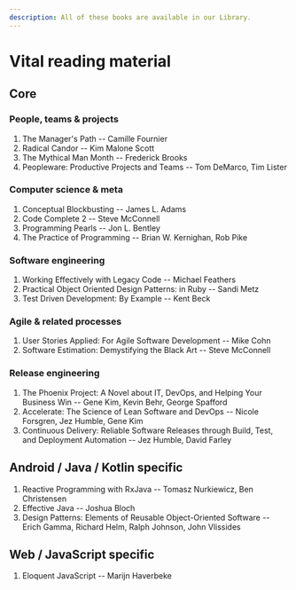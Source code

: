 ```yaml
---
description: All of these books are available in our Library.
---
```


# Vital reading material

## Core

### People, teams & projects

1. The Manager's Path -- Camille Fournier
2. Radical Candor -- Kim Malone Scott
3. The Mythical Man Month -- Frederick Brooks
4. Peopleware: Productive Projects and Teams -- Tom DeMarco, Tim Lister

### Computer science & meta

1. Conceptual Blockbusting -- James L. Adams
2. Code Complete 2 -- Steve McConnell
3. Programming Pearls -- Jon L. Bentley
4. The Practice of Programming -- Brian W. Kernighan, Rob Pike

### Software engineering 

1. Working Effectively with Legacy Code -- Michael Feathers
2. Practical Object Oriented Design Patterns: in Ruby -- Sandi Metz
3. Test Driven Development: By Example -- Kent Beck

### Agile & related processes

1. User Stories Applied: For Agile Software Development -- Mike Cohn
2. Software Estimation: Demystifying the Black Art -- Steve McConnell

### Release engineering 

1. The Phoenix Project: A Novel about IT, DevOps, and Helping Your Business Win -- Gene Kim, Kevin Behr, George Spafford 
2. Accelerate: The Science of Lean Software and DevOps -- Nicole Forsgren, Jez Humble, Gene Kim
3. Continuous Delivery: Reliable Software Releases through Build, Test, and Deployment Automation -- Jez Humble, David Farley

## Android / Java / Kotlin specific

1. Reactive Programming with RxJava -- Tomasz Nurkiewicz, Ben Christensen 
2. Effective Java -- Joshua Bloch
3. Design Patterns: Elements of Reusable Object-Oriented Software -- Erich Gamma, Richard Helm, Ralph Johnson, John Vlissides

## Web / JavaScript specific

1. Eloquent JavaScript -- Marijn Haverbeke 


